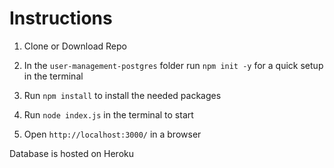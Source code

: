 # Instructions

1. Clone or Download Repo

2. In the ```user-management-postgres``` folder run ```npm init -y``` for a quick setup in the terminal

3. Run ```npm install``` to install the needed packages

4. Run ```node index.js``` in the terminal to start

5. Open ```http://localhost:3000/``` in a browser

Database is hosted on Heroku
